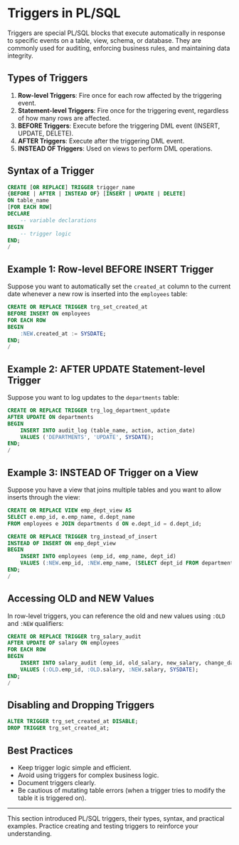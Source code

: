 # Triggers in PL/SQL

Triggers are special PL/SQL blocks that execute automatically in response to specific events on a table, view, schema, or database. They are commonly used for auditing, enforcing business rules, and maintaining data integrity.

## Types of Triggers

1. **Row-level Triggers**: Fire once for each row affected by the triggering event.
2. **Statement-level Triggers**: Fire once for the triggering event, regardless of how many rows are affected.
3. **BEFORE Triggers**: Execute before the triggering DML event (INSERT, UPDATE, DELETE).
4. **AFTER Triggers**: Execute after the triggering DML event.
5. **INSTEAD OF Triggers**: Used on views to perform DML operations.

## Syntax of a Trigger

```sql
CREATE [OR REPLACE] TRIGGER trigger_name
{BEFORE | AFTER | INSTEAD OF} [INSERT | UPDATE | DELETE]
ON table_name
[FOR EACH ROW]
DECLARE
	-- variable declarations
BEGIN
	-- trigger logic
END;
/ 
```

## Example 1: Row-level BEFORE INSERT Trigger

Suppose you want to automatically set the `created_at` column to the current date whenever a new row is inserted into the `employees` table:

```sql
CREATE OR REPLACE TRIGGER trg_set_created_at
BEFORE INSERT ON employees
FOR EACH ROW
BEGIN
	:NEW.created_at := SYSDATE;
END;
/ 
```

## Example 2: AFTER UPDATE Statement-level Trigger

Suppose you want to log updates to the `departments` table:

```sql
CREATE OR REPLACE TRIGGER trg_log_department_update
AFTER UPDATE ON departments
BEGIN
	INSERT INTO audit_log (table_name, action, action_date)
	VALUES ('DEPARTMENTS', 'UPDATE', SYSDATE);
END;
/ 
```

## Example 3: INSTEAD OF Trigger on a View

Suppose you have a view that joins multiple tables and you want to allow inserts through the view:

```sql
CREATE OR REPLACE VIEW emp_dept_view AS
SELECT e.emp_id, e.emp_name, d.dept_name
FROM employees e JOIN departments d ON e.dept_id = d.dept_id;

CREATE OR REPLACE TRIGGER trg_instead_of_insert
INSTEAD OF INSERT ON emp_dept_view
BEGIN
	INSERT INTO employees (emp_id, emp_name, dept_id)
	VALUES (:NEW.emp_id, :NEW.emp_name, (SELECT dept_id FROM departments WHERE dept_name = :NEW.dept_name));
END;
/ 
```

## Accessing OLD and NEW Values

In row-level triggers, you can reference the old and new values using `:OLD` and `:NEW` qualifiers:

```sql
CREATE OR REPLACE TRIGGER trg_salary_audit
AFTER UPDATE OF salary ON employees
FOR EACH ROW
BEGIN
	INSERT INTO salary_audit (emp_id, old_salary, new_salary, change_date)
	VALUES (:OLD.emp_id, :OLD.salary, :NEW.salary, SYSDATE);
END;
/ 
```

## Disabling and Dropping Triggers

```sql
ALTER TRIGGER trg_set_created_at DISABLE;
DROP TRIGGER trg_set_created_at;
```

## Best Practices

- Keep trigger logic simple and efficient.
- Avoid using triggers for complex business logic.
- Document triggers clearly.
- Be cautious of mutating table errors (when a trigger tries to modify the table it is triggered on).

---
This section introduced PL/SQL triggers, their types, syntax, and practical examples. Practice creating and testing triggers to reinforce your understanding.
